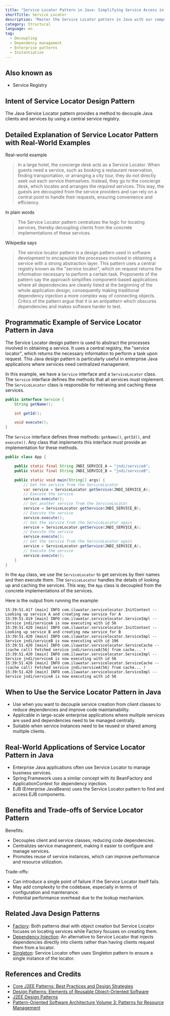 ```yaml
---
title: "Service Locator Pattern in Java: Simplifying Service Access in Complex Systems"
shortTitle: Service Locator
description: "Master the Service Locator pattern in Java with our comprehensive guide. Learn how it simplifies dependency management in large-scale applications, promoting cleaner code and reusability."
category: Structural
language: en
tag:
  - Decoupling
  - Dependency management
  - Enterprise patterns
  - Instantiation
---
```


## Also known as

* Service Registry

## Intent of Service Locator Design Pattern

The Java Service Locator pattern provides a method to decouple Java clients and services by using a central service
registry.

## Detailed Explanation of Service Locator Pattern with Real-World Examples

Real-world example

> In a large hotel, the concierge desk acts as a Service Locator. When guests need a service, such as booking a
> restaurant reservation, finding transportation, or arranging a city tour, they do not directly seek out each service
> themselves. Instead, they go to the concierge desk, which locates and arranges the required services. This way, the
> guests are decoupled from the service providers and can rely on a central point to handle their requests, ensuring
> convenience and efficiency.

In plain words

> The Service Locator pattern centralizes the logic for locating services, thereby decoupling clients from the concrete
> implementations of these services.

Wikipedia says

> The service locator pattern is a design pattern used in software development to encapsulate the processes involved in
> obtaining a service with a strong abstraction layer. This pattern uses a central registry known as the "service
> locator", which on request returns the information necessary to perform a certain task. Proponents of the pattern say
> the approach simplifies component-based applications where all dependencies are cleanly listed at the beginning of the
> whole application design, consequently making traditional dependency injection a more complex way of connecting objects.
> Critics of the pattern argue that it is an antipattern which obscures dependencies and makes software harder to test.

## Programmatic Example of Service Locator Pattern in Java

The Service Locator design pattern is used to abstract the processes involved in obtaining a service. It uses a central
registry, the "service locator", which returns the necessary information to perform a task upon request. This Java
design pattern is particularly useful in enterprise Java applications where services need centralized management.

In this example, we have a `Service` interface and a `ServiceLocator` class. The `Service` interface defines the methods
that all services must implement. The `ServiceLocator` class is responsible for retrieving and caching these services.

```java
public interface Service {
    String getName();

    int getId();

    void execute();
}
```

The `Service` interface defines three methods: `getName()`, `getId()`, and `execute()`. Any class that implements this
interface must provide an implementation for these methods.

```java
public class App {

    public static final String JNDI_SERVICE_A = "jndi/serviceA";
    public static final String JNDI_SERVICE_B = "jndi/serviceB";

    public static void main(String[] args) {
        // Get the service from the ServiceLocator
        var service = ServiceLocator.getService(JNDI_SERVICE_A);
        // Execute the service
        service.execute();
        // Get another service from the ServiceLocator
        service = ServiceLocator.getService(JNDI_SERVICE_B);
        // Execute the service
        service.execute();
        // Get the service from the ServiceLocator again
        service = ServiceLocator.getService(JNDI_SERVICE_A);
        // Execute the service
        service.execute();
        // Get the service from the ServiceLocator again
        service = ServiceLocator.getService(JNDI_SERVICE_A);
        // Execute the service
        service.execute();
    }
}
```

In the `App` class, we use the `ServiceLocator` to get services by their names and then execute them. The
`ServiceLocator` handles the details of looking up and caching the services. This way, the `App` class is decoupled from
the concrete implementations of the services.

Here is the output from running the example:

```
15:39:51.417 [main] INFO com.iluwatar.servicelocator.InitContext -- Looking up service A and creating new service for A
15:39:51.419 [main] INFO com.iluwatar.servicelocator.ServiceImpl -- Service jndi/serviceA is now executing with id 56
15:39:51.420 [main] INFO com.iluwatar.servicelocator.InitContext -- Looking up service B and creating new service for B
15:39:51.420 [main] INFO com.iluwatar.servicelocator.ServiceImpl -- Service jndi/serviceB is now executing with id 196
15:39:51.420 [main] INFO com.iluwatar.servicelocator.ServiceCache -- (cache call) Fetched service jndi/serviceA(56) from cache... !
15:39:51.420 [main] INFO com.iluwatar.servicelocator.ServiceImpl -- Service jndi/serviceA is now executing with id 56
15:39:51.420 [main] INFO com.iluwatar.servicelocator.ServiceCache -- (cache call) Fetched service jndi/serviceA(56) from cache... !
15:39:51.420 [main] INFO com.iluwatar.servicelocator.ServiceImpl -- Service jndi/serviceA is now executing with id 56
```

## When to Use the Service Locator Pattern in Java

* Use when you want to decouple service creation from client classes to reduce dependencies and improve code
  maintainability.
* Applicable in large-scale enterprise applications where multiple services are used and dependencies need to be managed
  centrally.
* Suitable when service instances need to be reused or shared among multiple clients.

## Real-World Applications of Service Locator Pattern in Java

* Enterprise Java applications often use Service Locator to manage business services.
* Spring Framework uses a similar concept with its BeanFactory and ApplicationContext for dependency injection.
* EJB (Enterprise JavaBeans) uses the Service Locator pattern to find and access EJB components.

## Benefits and Trade-offs of Service Locator Pattern

Benefits:

* Decouples client and service classes, reducing code dependencies.
* Centralizes service management, making it easier to configure and manage services.
* Promotes reuse of service instances, which can improve performance and resource utilization.

Trade-offs:

* Can introduce a single point of failure if the Service Locator itself fails.
* May add complexity to the codebase, especially in terms of configuration and maintenance.
* Potential performance overhead due to the lookup mechanism.

## Related Java Design Patterns

* [Factory](https://java-design-patterns.com/patterns/factory/): Both patterns deal with object creation but Service
  Locator focuses on locating services while Factory focuses on creating them.
* [Dependency Injection](https://java-design-patterns.com/patterns/dependency-injection/): An alternative to Service
  Locator that injects dependencies directly into clients rather than having clients request them from a locator.
* [Singleton](https://java-design-patterns.com/patterns/singleton/): Service Locator often uses Singleton pattern to
  ensure a single instance of the locator.

## References and Credits

* [Core J2EE Patterns: Best Practices and Design Strategies](https://amzn.to/4cAbDap)
* [Design Patterns: Elements of Reusable Object-Oriented Software](https://amzn.to/3w0pvKI)
* [J2EE Design Patterns](https://amzn.to/4dpzgmx)
* [Pattern-Oriented Software Architecture Volume 3: Patterns for Resource Management](https://amzn.to/4bnBcKZ)
